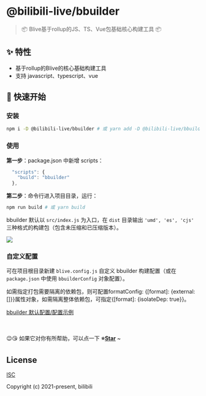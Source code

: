 # @bilibili-live/bbuilder

> 📦 Blive基于rollup的JS、TS、Vue包基础核心构建工具 📦

## ✨ 特性

- 基于rollup的Blive的核心基础构建工具
- 支持 javascript、typescript、vue

## 🚀 快速开始

### 安装

```bash
npm i -D @bilibili-live/bbuilder # 或 yarn add -D @bilibili-live/bbuilder
```

### 使用

**第一步**：package.json 中新增 scripts：

```js
  "scripts": {
    "build": "bbuilder"
  },
```

**第二步**：命令行进入项目目录，运行：

```bash
npm run build # 或 yarn build
```

bbuilder 默认以 `src/index.js` 为入口，在 `dist` 目录输出 `'umd', 'es', 'cjs'` 三种格式的构建包（包含未压缩和已压缩版本）。

<img src="https://git.bilibili.co/blive-core/bbuilder/-/blob/master/docs/assets/cli.png?raw=true">

### 自定义配置

可在项目根目录新建 `blive.config.js` 自定义 bbuilder 构建配置（或在 `package.json` 中使用 `bbuilderConfig` 对象配置）。

如需指定打包需要隔离的依赖包，则可配置formatConfig: {[format]: {external: []}}属性对象，如需隔离整体依赖包，可指定{[format]: {isolateDep: true}}。

[bbuilder 默认配置/配置示例](https://git.bilibili.co/blive-core/bbuilder/blob/master/src/config/bbuilder.config.js)

<br>
<br>
😉😘 如果它对你有所帮助，可以点一下 <b>⭐️<a href="#">Star</a></b> ~

## License

[ISC](http://opensource.org/licenses/ISC)

Copyright (c) 2021-present, bilibili
